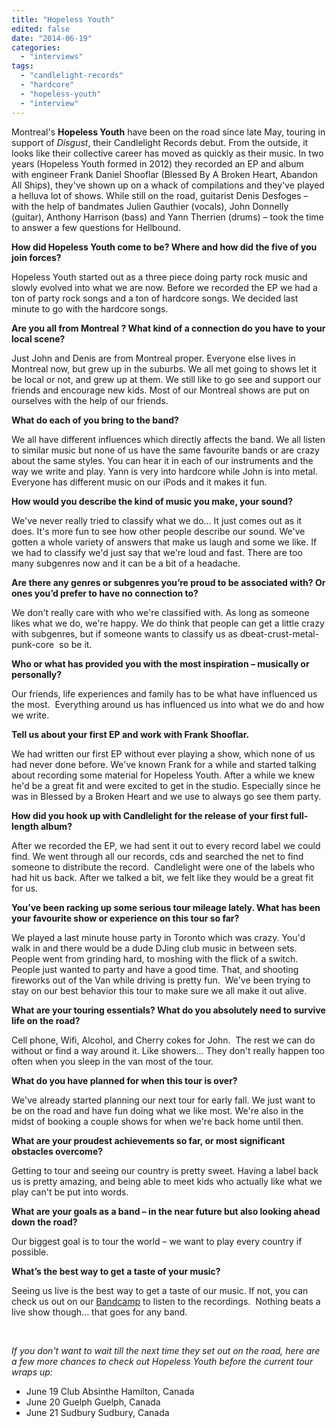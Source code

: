 ```yaml
---
title: "Hopeless Youth"
edited: false
date: "2014-06-19"
categories:
  - "interviews"
tags:
  - "candlelight-records"
  - "hardcore"
  - "hopeless-youth"
  - "interview"
---
```


Montreal's **Hopeless Youth** have been on the road since late May, touring in support of _Disgust_, their Candlelight Records debut. From the outside, it looks like their collective career has moved as quickly as their music. In two years (Hopeless Youth formed in 2012) they recorded an EP and album with engineer Frank Daniel Shooflar (Blessed By A Broken Heart, Abandon All Ships), they've shown up on a whack of compilations and they've played a helluva lot of shows. While still on the road, guitarist Denis Desfoges – with the help of bandmates Julien Gauthier (vocals), John Donnelly (guitar), Anthony Harrison (bass) and Yann Therrien (drums) – took the time to answer a few questions for Hellbound.

**How did Hopeless Youth come to be? Where and how did the five of you join forces?**

Hopeless Youth started out as a three piece doing party rock music and slowly evolved into what we are now. Before we recorded the EP we had a ton of party rock songs and a ton of hardcore songs. We decided last minute to go with the hardcore songs.

**Are you all from Montreal ? What kind of a connection do you have to your local scene?**

Just John and Denis are from Montreal proper. Everyone else lives in Montreal now, but grew up in the suburbs. We all met going to shows let it be local or not, and grew up at them. We still like to go see and support our friends and encourage new kids. Most of our Montreal shows are put on ourselves with the help of our friends. 

**What do each of you bring to the band?**

We all have different influences which directly affects the band. We all listen to similar music but none of us have the same favourite bands or are crazy about the same styles. You can hear it in each of our instruments and the way we write and play. Yann is very into hardcore while John is into metal. Everyone has different music on our iPods and it makes it fun. 

**How would you describe the kind of music you make, your sound?** 

We've never really tried to classify what we do... It just comes out as it does. It's more fun to see how other people describe our sound. We've gotten a whole variety of answers that make us laugh and some we like. If we had to classify we'd just say that we're loud and fast. There are too many subgenres now and it can be a bit of a headache. 

**Are there any genres or subgenres you’re proud to be associated with? Or ones you’d prefer to have no connection to?**

We don't really care with who we're classified with. As long as someone likes what we do, we're happy. We do think that people can get a little crazy with subgenres, but if someone wants to classify us as dbeat-crust-metal-punk-core  so be it.  

**Who or what has provided you with the most inspiration – musically or personally?**

Our friends, life experiences and family has to be what have influenced us the most.  Everything around us has influenced us into what we do and how we write.

**Tell us about your first EP and work with Frank Shooflar.**

We had written our first EP without ever playing a show, which none of us had never done before. We've known Frank for a while and started talking about recording some material for Hopeless Youth. After a while we knew he'd be a great fit and were excited to get in the studio. Especially since he was in Blessed by a Broken Heart and we use to always go see them party.

**How did you hook up with Candlelight for the release of your first full-length album?**

After we recorded the EP, we had sent it out to every record label we could find. We went through all our records, cds and searched the net to find someone to distribute the record.  Candlelight were one of the labels who had hit us back. After we talked a bit, we felt like they would be a great fit for us.

**You’ve been racking up some serious tour mileage lately. What has been your favourite show or experience on this tour so far?**

We played a last minute house party in Toronto which was crazy. You'd walk in and there would be a dude DJing club music in between sets. People went from grinding hard, to moshing with the flick of a switch.  People just wanted to party and have a good time. That, and shooting fireworks out of the Van while driving is pretty fun.  We've been trying to stay on our best behavior this tour to make sure we all make it out alive.

**What are your touring essentials? What do you absolutely need to survive life on the road?**

Cell phone, Wifi, Alcohol, and Cherry cokes for John.  The rest we can do without or find a way around it. Like showers... They don't really happen too often when you sleep in the van most of the tour.

**What do you have planned for when this tour is over?**

We've already started planning our next tour for early fall. We just want to be on the road and have fun doing what we like most. We're also in the midst of booking a couple shows for when we're back home until then.

**What are your proudest achievements so far, or most significant obstacles overcome?**

Getting to tour and seeing our country is pretty sweet. Having a label back us is pretty amazing, and being able to meet kids who actually like what we play can't be put into words. 

**What are your goals as a band – in the near future but also looking ahead down the road?**

Our biggest goal is to tour the world – we want to play every country if possible.  

**What’s the best way to get a taste of your music?**

Seeing us live is the best way to get a taste of our music. If not, you can check us out on our [Bandcamp](http://hopelessyouth.bandcamp.com/) to listen to the recordings.  Nothing beats a live show though... that goes for any band. 

 

_If you don't want to wait till the next time they set out on the road, here are a few more chances to check out Hopeless Youth before the current tour wraps up:_

- June 19 Club Absinthe Hamilton, Canada
- June 20 Guelph Guelph, Canada
- June 21 Sudbury Sudbury, Canada
